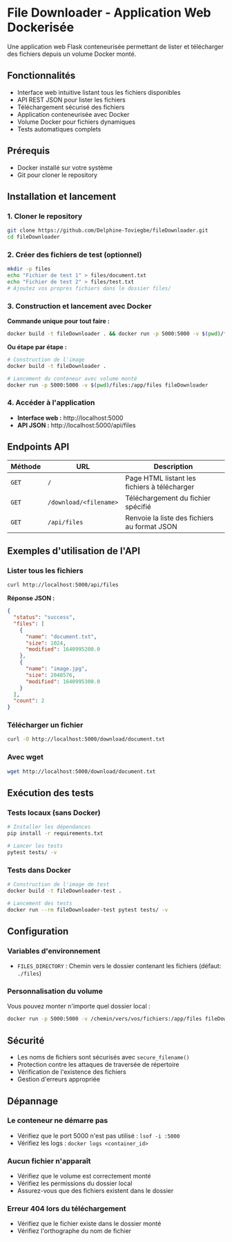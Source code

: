 # File Downloader - Application Web Dockerisée

Une application web Flask conteneurisée permettant de lister et télécharger des fichiers depuis un volume Docker monté.

## Fonctionnalités

- Interface web intuitive listant tous les fichiers disponibles
- API REST JSON pour lister les fichiers
- Téléchargement sécurisé des fichiers
- Application conteneurisée avec Docker
- Volume Docker pour fichiers dynamiques
- Tests automatiques complets

##  Prérequis

- Docker installé sur votre système
- Git pour cloner le repository

## Installation et lancement

### 1. Cloner le repository

```bash
git clone https://github.com/Delphine-Toviegbe/fileDownloader.git
cd fileDownloader
```

### 2. Créer des fichiers de test (optionnel)

```bash
mkdir -p files
echo "Fichier de test 1" > files/document.txt
echo "Fichier de test 2" > files/test.txt
# Ajoutez vos propres fichiers dans le dossier files/
```

### 3. Construction et lancement avec Docker

**Commande unique pour tout faire :**

```bash
docker build -t fileDownloader . && docker run -p 5000:5000 -v $(pwd)/files:/app/files fileDownloader
```

**Ou étape par étape :**

```bash
# Construction de l'image
docker build -t fileDownloader .

# Lancement du conteneur avec volume monté
docker run -p 5000:5000 -v $(pwd)/files:/app/files fileDownloader
```

### 4. Accéder à l'application

- **Interface web :** http://localhost:5000
- **API JSON :** http://localhost:5000/api/files

## Endpoints API

| Méthode | URL | Description |
|---------|-----|-------------|
| `GET` | `/` | Page HTML listant les fichiers à télécharger |
| `GET` | `/download/<filename>` | Téléchargement du fichier spécifié |
| `GET` | `/api/files` | Renvoie la liste des fichiers au format JSON |

## Exemples d'utilisation de l'API

### Lister tous les fichiers

```bash
curl http://localhost:5000/api/files
```

**Réponse JSON :**
```json
{
  "status": "success",
  "files": [
    {
      "name": "document.txt",
      "size": 1024,
      "modified": 1640995200.0
    },
    {
      "name": "image.jpg",
      "size": 2048576,
      "modified": 1640995300.0
    }
  ],
  "count": 2
}
```

### Télécharger un fichier

```bash
curl -O http://localhost:5000/download/document.txt
```

### Avec wget

```bash
wget http://localhost:5000/download/document.txt
```

## Exécution des tests

### Tests locaux (sans Docker)

```bash
# Installer les dépendances
pip install -r requirements.txt

# Lancer les tests
pytest tests/ -v
```

### Tests dans Docker

```bash
# Construction de l'image de test
docker build -t fileDownloader-test .

# Lancement des tests
docker run --rm fileDownloader-test pytest tests/ -v
```


## Configuration

### Variables d'environnement

- `FILES_DIRECTORY` : Chemin vers le dossier contenant les fichiers (défaut: `./files`)

### Personnalisation du volume

Vous pouvez monter n'importe quel dossier local :

```bash
docker run -p 5000:5000 -v /chemin/vers/vos/fichiers:/app/files fileDownloader
```

## Sécurité

- Les noms de fichiers sont sécurisés avec `secure_filename()`
- Protection contre les attaques de traversée de répertoire
- Vérification de l'existence des fichiers
- Gestion d'erreurs appropriée

##  Dépannage

### Le conteneur ne démarre pas
- Vérifiez que le port 5000 n'est pas utilisé : `lsof -i :5000`
- Vérifiez les logs : `docker logs <container_id>`

### Aucun fichier n'apparaît
- Vérifiez que le volume est correctement monté
- Vérifiez les permissions du dossier local
- Assurez-vous que des fichiers existent dans le dossier

### Erreur 404 lors du téléchargement
- Vérifiez que le fichier existe dans le dossier monté
- Vérifiez l'orthographe du nom de fichier
